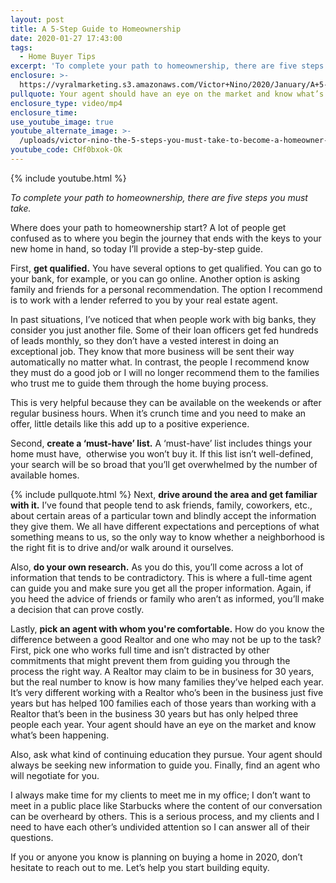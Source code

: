 ```yaml
---
layout: post
title: A 5-Step Guide to Homeownership
date: 2020-01-27 17:43:00
tags:
  - Home Buyer Tips
excerpt: 'To complete your path to homeownership, there are five steps you must take.'
enclosure: >-
  https://vyralmarketing.s3.amazonaws.com/Victor+Nino/2020/January/A+5-Step+Guide+to+Homeownership.mp4
pullquote: Your agent should have an eye on the market and know what’s been happening.
enclosure_type: video/mp4
enclosure_time:
use_youtube_image: true
youtube_alternate_image: >-
  /uploads/victor-nino-the-5-steps-you-must-take-to-become-a-homeowner-youtube.jpg
youtube_code: CHf0bxok-Ok
---
```


{% include youtube.html %}

*To complete your path to homeownership, there are five steps you must take.*

Where does your path to homeownership start? A lot of people get confused as to where you begin the journey that ends with the keys to your new home in hand, so today I’ll provide a step-by-step guide.&nbsp;

First, **get qualified.** You have several options to get qualified. You can go to your bank, for example, or you can go online. Another option is asking family and friends for a personal recommendation. The option I recommend is to work with a lender referred to you by your real estate agent.&nbsp;

In past situations, I’ve noticed that when people work with big banks, they consider you just another file. Some of their loan officers get fed hundreds of leads monthly, so they don’t have a vested interest in doing an exceptional job. They know that more business will be sent their way automatically no matter what. In contrast, the people I recommend know they must do a good job or I will no longer recommend them to the families who trust me to guide them through the home buying process.&nbsp;

This is very helpful because they can be available on the weekends or after regular business hours. When it’s crunch time and you need to make an offer, little details like this add up to a positive experience.&nbsp;

Second, **create a ‘must-have’ list.** A ‘must-have’ list includes things your home must have,&nbsp; otherwise you won’t buy it. If this list isn’t well-defined, your search will be so broad that you’ll get overwhelmed by the number of available homes.

{% include pullquote.html %} Next, **drive around the area and get familiar with it.** I’ve found that people tend to ask friends, family, coworkers, etc., about certain areas of a particular town and blindly accept the information they give them. We all have different expectations and perceptions of what something means to us, so the only way to know whether a neighborhood is the right fit is to drive and/or walk around it ourselves.&nbsp;

Also, **do your own research.** As you do this, you’ll come across a lot of information that tends to be contradictory. This is where a full-time agent can guide you and make sure you get all the proper information. Again, if you heed the advice of friends or family who aren’t as informed, you’ll make a decision that can prove costly.&nbsp;

Lastly, **pick an agent with whom you're comfortable.** How do you know the difference between a good Realtor and one who may not be up to the task? First, pick one who works full time and isn’t distracted by other commitments that might prevent them from guiding you through the process the right way. A Realtor may claim to be in business for 30 years, but the real number to know is how many families they’ve helped each year. It’s very different working with a Realtor who’s been in the business just five years but has helped 100 families each of those years than working with a Realtor that’s been in the business 30 years but has only helped three people each year. Your agent should have an eye on the market and know what’s been happening.&nbsp;

Also, ask what kind of continuing education they pursue. Your agent should always be seeking new information to guide you. Finally, find an agent who will negotiate for you.&nbsp;

I always make time for my clients to meet me in my office; I don’t want to meet in a public place like Starbucks where the content of our conversation can be overheard by others. This is a serious process, and my clients and I need to have each other’s undivided attention so I can answer all of their questions.

If you or anyone you know is planning on buying a home in 2020, don’t hesitate to reach out to me. Let’s help you start building equity.
